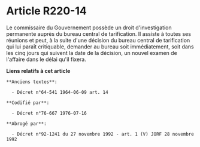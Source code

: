 # Article R220-14

Le commissaire du Gouvernement possède un droit d'investigation permanente auprès du bureau central de tarification. Il
assiste à toutes ses réunions et peut, à la suite d'une décision du bureau central de tarification qui lui paraît
critiquable, demander au bureau soit immédiatement, soit dans les cinq jours qui suivent la date de la décision, un nouvel
examen de l'affaire dans le délai qu'il fixera.

**Liens relatifs à cet article**

	**Anciens textes**:

	  - Décret n°64-541 1964-06-09 art. 14

	**Codifié par**:

	  - Décret n°76-667 1976-07-16

	**Abrogé par**:

	  - Décret n°92-1241 du 27 novembre 1992 - art. 1 (V) JORF 28 novembre 1992
